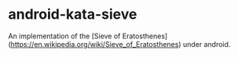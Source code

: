 android-kata-sieve
==================

An implementation of the [Sieve of Eratosthenes] (https://en.wikipedia.org/wiki/Sieve_of_Eratosthenes) under android.
